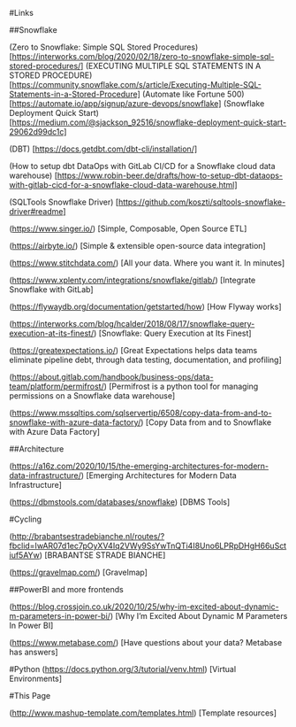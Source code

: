#Links

##Snowflake

(Zero to Snowflake: Simple SQL Stored Procedures) [https://interworks.com/blog/2020/02/18/zero-to-snowflake-simple-sql-stored-procedures/]
(EXECUTING MULTIPLE SQL STATEMENTS IN A STORED PROCEDURE) [https://community.snowflake.com/s/article/Executing-Multiple-SQL-Statements-in-a-Stored-Procedure]
(Automate like Fortune 500) [https://automate.io/app/signup/azure-devops/snowflake]
(Snowflake Deployment Quick Start) [https://medium.com/@sjackson_92516/snowflake-deployment-quick-start-29062d99dc1c]

(DBT) [https://docs.getdbt.com/dbt-cli/installation/]

(How to setup dbt DataOps with GitLab CI/CD for a Snowflake cloud data warehouse) [https://www.robin-beer.de/drafts/how-to-setup-dbt-dataops-with-gitlab-cicd-for-a-snowflake-cloud-data-warehouse.html]

(SQLTools Snowflake Driver) [https://github.com/koszti/sqltools-snowflake-driver#readme]

(https://www.singer.io/) [Simple, Composable, Open Source ETL]

(https://airbyte.io/) [Simple & extensible open-source data integration]

(https://www.stitchdata.com/) [All your data. Where you want it. In minutes]

(https://www.xplenty.com/integrations/snowflake/gitlab/) [Integrate Snowflake with GitLab]

(https://flywaydb.org/documentation/getstarted/how) [How Flyway works]

(https://interworks.com/blog/hcalder/2018/08/17/snowflake-query-execution-at-its-finest/) [Snowflake: Query Execution at Its Finest]

(https://greatexpectations.io/) [Great Expectations helps data teams eliminate pipeline debt, through data testing, documentation, and profiling]

(https://about.gitlab.com/handbook/business-ops/data-team/platform/permifrost/) [Permifrost is a python tool for managing permissions on a Snowflake data warehouse]

(https://www.mssqltips.com/sqlservertip/6508/copy-data-from-and-to-snowflake-with-azure-data-factory/) [Copy Data from and to Snowflake with Azure Data Factory]

##Architecture

(https://a16z.com/2020/10/15/the-emerging-architectures-for-modern-data-infrastructure/) [Emerging Architectures for Modern Data Infrastructure]

(https://dbmstools.com/databases/snowflake) [DBMS Tools]

#Cycling

(http://brabantsestradebianche.nl/routes/?fbclid=IwAR07d1ec7pOyXV4Iq2VWy9SsYwTnQTi4I8Uno6LPRpDHgH66uSctiuf5AYw) [BRABANTSE STRADE BIANCHE]

(https://gravelmap.com/) [Gravelmap]

##PowerBI and more frontends

(https://blog.crossjoin.co.uk/2020/10/25/why-im-excited-about-dynamic-m-parameters-in-power-bi/) [Why I’m Excited About Dynamic M Parameters In Power BI]

(https://www.metabase.com/) [Have questions about your data? Metabase has answers]


#Python
(https://docs.python.org/3/tutorial/venv.html) [Virtual Environments]

#This Page

(http://www.mashup-template.com/templates.html) [Template resources]